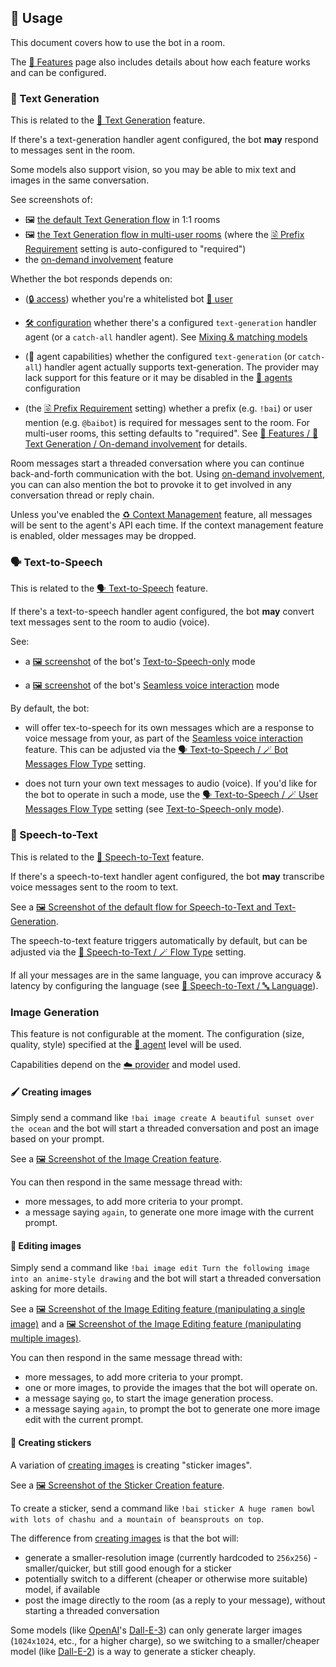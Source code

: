 ## 📖 Usage

This document covers how to use the bot in a room.

The [🌟 Features](./features.md) page also includes details about how each feature works and can be configured.


### 💬 Text Generation

This is related to the [💬 Text Generation](./features.md#-text-generation) feature.

If there's a text-generation handler agent configured, the bot **may** respond to messages sent in the room.

Some models also support vision, so you may be able to mix text and images in the same conversation.

See screenshots of:

- 🖼️ [the default Text Generation flow](./screenshots/text-generation.webp) in 1:1 rooms
- 🖼️ [the Text Generation flow in multi-user rooms](./screenshots/text-generation-prefix-requirement.webp) (where the [🗟 Prefix Requirement](./configuration/text-generation.md#-prefix-requirement-type) setting is auto-configured to "required")
- the [on-demand involvement](./features.md#on-demand-involvement) feature

Whether the bot responds depends on:

- ([🔒 access](./access.md)) whether you're a whitelisted bot [👥 user](./access.md#-users)

- [🛠️ configuration](./configuration/README.md) whether there's a configured `text-generation` handler agent (or a `catch-all` handler agent). See [Mixing & matching models](./features.md#-mixing--matching-models)

- (🎨 agent capabilities) whether the configured `text-generation` (or `catch-all`) handler agent actually supports text-generation. The provider may lack support for this feature or it may be disabled in the [🤖 agents](./agents.md) configuration

- (the [🗟 Prefix Requirement](./configuration/text-generation.md#-prefix-requirement-type) setting) whether a prefix (e.g. `!bai`) or user mention (e.g. `@baibot`) is required for messages sent to the room. For multi-user rooms, this setting defaults to "required". See [🌟 Features / 💬 Text Generation / On-demand involvement](./features.md#on-demand-involvement) for details.

Room messages start a threaded conversation where you can continue back-and-forth communication with the bot. Using [on-demand involvement](./features.md#on-demand-involvement), you can can also mention the bot to provoke it to get involved in any conversation thread or reply chain.

Unless you've enabled the [♻️ Context Management](./features.md#️-context-management) feature, all messages will be sent to the agent's API each time. If the context management feature is enabled, older messages may be dropped.


### 🗣️ Text-to-Speech

This is related to the [🗣️ Text-to-Speech](./features.md#️-text-to-speech) feature.

If there's a text-to-speech handler agent configured, the bot **may** convert text messages sent to the room to audio (voice).

See:

- a [🖼️ screenshot](./screenshots/text-to-speech-only-mode.webp) of the bot's [Text-to-Speech-only](./features.md#text-to-speech-only-mode) mode

- a [🖼️ screenshot](./screenshots/text-to-speech-seamless-voice-interaction.webp) of the bot's [Seamless voice interaction](./features.md#seamless-voice-interaction) mode

By default, the bot:

- will offer tex-to-speech for its own messages which are a response to voice message from your, as part of the [Seamless voice interaction](./features.md#seamless-voice-interaction) feature. This can be adjusted via the [🗣️ Text-to-Speech / 🪄 Bot Messages Flow Type](./configuration/text-to-speech.md#-bot-messages-flow-type) setting.

- does not turn your own text messages to audio (voice). If you'd like for the bot to operate in such a mode, use the [🗣️ Text-to-Speech / 🪄 User Messages Flow Type](./configuration/text-to-speech.md#-user-messages-flow-type) setting (see [Text-to-Speech-only mode](./features.md#text-to-speech-only-mode)).


### 🦻 Speech-to-Text

This is related to the [🦻 Speech-to-Text](./features.md#-speech-to-text) feature.

If there's a speech-to-text handler agent configured, the bot **may** transcribe voice messages sent to the room to text.

See a [🖼️ Screenshot of the default flow for Speech-to-Text and Text-Generation](./screenshots/speech-to-text-default-flow.webp).

The speech-to-text feature triggers automatically by default, but can be adjusted via the [🦻 Speech-to-Text / 🪄 Flow Type](./features.md#-speech-to-text-flow-type) setting.

If all your messages are in the same language, you can improve accuracy & latency by configuring the language (see [🦻 Speech-to-Text / 🔤 Language](./configuration/speech-to-text.md#-language)).


### Image Generation

This feature is not configurable at the moment. The configuration (size, quality, style) specified at the [🤖 agent](./agents.md) level will be used.

Capabilities depend on the [☁️ provider](./providers.md) and model used.


#### 🖌️ Creating images

Simply send a command like `!bai image create A beautiful sunset over the ocean` and the bot will start a threaded conversation and post an image based on your prompt.

See a [🖼️ Screenshot of the Image Creation feature](./screenshots/image-creation.webp).

You can then respond in the same message thread with:

- more messages, to add more criteria to your prompt.
- a message saying `again`, to generate one more image with the current prompt.


#### 🎨 Editing images

Simply send a command like `!bai image edit Turn the following image into an anime-style drawing` and the bot will start a threaded conversation asking for more details.

See a [🖼️ Screenshot of the Image Editing feature (manipulating a single image)](./screenshots/image-editing-single-image.webp) and a [🖼️ Screenshot of the Image Editing feature (manipulating multiple images)](./screenshots/image-editing-multiple-images.webp).

You can then respond in the same message thread with:

- more messages, to add more criteria to your prompt.
- one or more images, to provide the images that the bot will operate on.
- a message saying `go`, to start the image generation process.
- a message saying `again`, to prompt the bot to generate one more image edit with the current prompt.


#### 🫵 Creating stickers

A variation of [creating images](#creating-images) is creating "sticker images".

See a [🖼️ Screenshot of the Sticker Creation feature](./screenshots/sticker-generation.webp).

To create a sticker, send a command like `!bai sticker A huge ramen bowl with lots of chashu and a mountain of beansprouts on top`.

The difference from [creating images](#creating-images) is that the bot will:

- generate a smaller-resolution image (currently hardcoded to `256x256`) - smaller/quicker, but still good enough for a sticker
- potentially switch to a different (cheaper or otherwise more suitable) model, if available
- post the image directly to the room (as a reply to your message), without starting a threaded conversation

Some models (like [OpenAI](./providers.md#openai)'s [Dall-E-3](https://openai.com/index/dall-e-3/)) can only generate larger images (`1024x1024`, etc., for a higher charge), so we switching to a smaller/cheaper model (like [Dall-E-2](https://openai.com/index/dall-e-2/)) is a way to generate a sticker cheaply.
